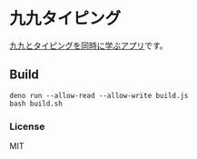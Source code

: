 # 九九タイピング

[九九とタイピングを同時に学ぶアプリ](https://marmooo.github.io/kuku-typing/)です。

## Build

```
deno run --allow-read --allow-write build.js
bash build.sh
```

### License

MIT
